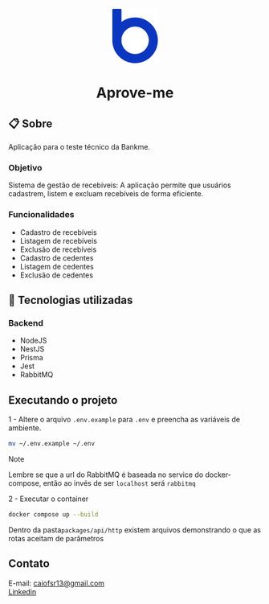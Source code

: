 <p align="center">
  <img src="./assets/logo-bankme.png" alt="Logo Bankme" width="91" height="108">
</p>
<h1 align="center">
  Aprove-me
</h1>


## 📋 Sobre

Aplicação para o teste técnico da Bankme.

### Objetivo

Sistema de gestão de recebíveis: A aplicação permite que usuários cadastrem, listem e excluam recebíveis de forma eficiente.

### Funcionalidades

- Cadastro de recebíveis
- Listagem de recebíveis
- Exclusão de recebíveis
- Cadastro de cedentes
- Listagem de cedentes
- Exclusão de cedentes

## 🚀 Tecnologias utilizadas

### Backend

- NodeJS
- NestJS
- Prisma
- Jest
- RabbitMQ

## Executando o projeto

1 - Altere o arquivo `.env.example` para `.env` e preencha as variáveis de ambiente.
```bash
mv ~/.env.example ~/.env
```
> [!NOTE]
> Lembre se que a url do RabbitMQ é baseada no service do docker-compose, então ao invés de ser `localhost` será `rabbitmq`


2 - Executar o container
```bash
docker compose up --build
```

Dentro da pasta`packages/api/http` existem arquivos demonstrando o que as rotas aceitam de parâmetros

## Contato

E-mail: [caiofsr13@gmail.com](mailto:caiofsr13@gmail.com) <br>
[Linkedin](https://www.linkedin.com/in/caiofsr)
